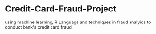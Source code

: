 # Credit-Card-Fraud-Project
using machine learning, R Language and techniques in fraud analyics to conduct bank's credit card fraud
